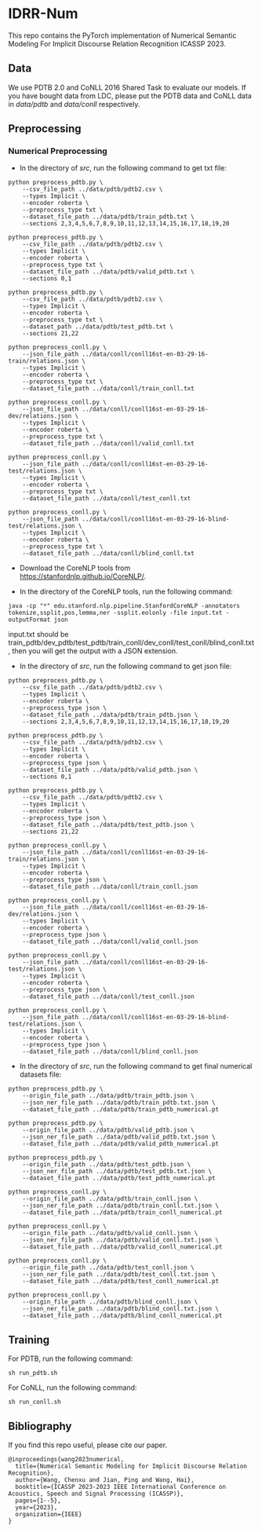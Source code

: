 # IDRR-Num

This repo contains the PyTorch implementation of Numerical Semantic Modeling For Implicit Discourse Relation Recognition ICASSP 2023.

## Data

We use PDTB 2.0 and CoNLL 2016 Shared Task to evaluate our models. If you have bought data from LDC, please put the PDTB data and CoNLL data in *data/pdtb* and *data/conll* respectively.

## Preprocessing

### Numerical Preprocessing

- In the directory of *src*, run the following command to get txt file:

```
python preprocess_pdtb.py \
    --csv_file_path ../data/pdtb/pdtb2.csv \
    --types Implicit \
    --encoder roberta \
    --preprocess_type txt \
    --dataset_file_path ../data/pdtb/train_pdtb.txt \
    --sections 2,3,4,5,6,7,8,9,10,11,12,13,14,15,16,17,18,19,20

python preprocess_pdtb.py \
    --csv_file_path ../data/pdtb/pdtb2.csv \
    --types Implicit \
    --encoder roberta \
    --preprocess_type txt \
    --dataset_file_path ../data/pdtb/valid_pdtb.txt \
    --sections 0,1

python preprocess_pdtb.py \
    --csv_file_path ../data/pdtb/pdtb2.csv \
    --types Implicit \
    --encoder roberta \
    --preprocess_type txt \
    --dataset_path ../data/pdtb/test_pdtb.txt \
    --sections 21,22
```

```
python preprocess_conll.py \
    --json_file_path ../data/conll/conll16st-en-03-29-16-train/relations.json \
    --types Implicit \
    --encoder roberta \
    --preprocess_type txt \
    --dataset_file_path ../data/conll/train_conll.txt
    
python preprocess_conll.py \
    --json_file_path ../data/conll/conll16st-en-03-29-16-dev/relations.json \
    --types Implicit \
    --encoder roberta \
    --preprocess_type txt \
    --dataset_file_path ../data/conll/valid_conll.txt
    
python preprocess_conll.py \
    --json_file_path ../data/conll/conll16st-en-03-29-16-test/relations.json \
    --types Implicit \
    --encoder roberta \
    --preprocess_type txt \
    --dataset_file_path ../data/conll/test_conll.txt
    
python preprocess_conll.py \
    --json_file_path ../data/conll/conll16st-en-03-29-16-blind-test/relations.json \
    --types Implicit \
    --encoder roberta \
    --preprocess_type txt \
    --dataset_file_path ../data/conll/blind_conll.txt
```

- Download the CoreNLP tools from https://stanfordnlp.github.io/CoreNLP/.

- In the directory of the CoreNLP tools, run the following command:

```
java -cp "*" edu.stanford.nlp.pipeline.StanfordCoreNLP -annotators tokenize,ssplit,pos,lemma,ner -ssplit.eolonly -file input.txt -outputFormat json
```

input.txt should be train_pdtb/dev_pdtb/test_pdtb/train_conll/dev_conll/test_conll/blind_conll.txt, then you will get the output with a JSON extension.

- In the directory of *src*, run the following command to get json file:

```
python preprocess_pdtb.py \
    --csv_file_path ../data/pdtb/pdtb2.csv \
    --types Implicit \
    --encoder roberta \
    --preprocess_type json \
    --dataset_file_path ../data/pdtb/train_pdtb.json \
    --sections 2,3,4,5,6,7,8,9,10,11,12,13,14,15,16,17,18,19,20

python preprocess_pdtb.py \
    --csv_file_path ../data/pdtb/pdtb2.csv \
    --types Implicit \
    --encoder roberta \
    --preprocess_type json \
    --dataset_file_path ../data/pdtb/valid_pdtb.json \
    --sections 0,1

python preprocess_pdtb.py \
    --csv_file_path ../data/pdtb/pdtb2.csv \
    --types Implicit \
    --encoder roberta \
    --preprocess_type json \
    --dataset_file_path ../data/pdtb/test_pdtb.json \
    --sections 21,22
```

```
python preprocess_conll.py \
    --json_file_path ../data/conll/conll16st-en-03-29-16-train/relations.json \
    --types Implicit \
    --encoder roberta \
    --preprocess_type json \
    --dataset_file_path ../data/conll/train_conll.json
    
python preprocess_conll.py \
    --json_file_path ../data/conll/conll16st-en-03-29-16-dev/relations.json \
    --types Implicit \
    --encoder roberta \
    --preprocess_type json \
    --dataset_file_path ../data/conll/valid_conll.json
    
python preprocess_conll.py \
    --json_file_path ../data/conll/conll16st-en-03-29-16-test/relations.json \
    --types Implicit \
    --encoder roberta \
    --preprocess_type json \
    --dataset_file_path ../data/conll/test_conll.json
    
python preprocess_conll.py \
    --json_file_path ../data/conll/conll16st-en-03-29-16-blind-test/relations.json \
    --types Implicit \
    --encoder roberta \
    --preprocess_type json \
    --dataset_file_path ../data/conll/blind_conll.json
```

- In the directory of *src*, run the following command to get final numerical datasets file:

```
python preprocess_pdtb.py \
    --origin_file_path ../data/pdtb/train_pdtb.json \
    --json_ner_file_path ../data/pdtb/train_pdtb.txt.json \
    --dataset_file_path ../data/pdtb/train_pdtb_numerical.pt 
    
python preprocess_pdtb.py \
    --origin_file_path ../data/pdtb/valid_pdtb.json \
    --json_ner_file_path ../data/pdtb/valid_pdtb.txt.json \
    --dataset_file_path ../data/pdtb/valid_pdtb_numerical.pt 
    
python preprocess_pdtb.py \
    --origin_file_path ../data/pdtb/test_pdtb.json \
    --json_ner_file_path ../data/pdtb/test_pdtb.txt.json \
    --dataset_file_path ../data/pdtb/test_pdtb_numerical.pt 
```

```
python preprocess_conll.py \
    --origin_file_path ../data/pdtb/train_conll.json \
    --json_ner_file_path ../data/pdtb/train_conll.txt.json \
    --dataset_file_path ../data/pdtb/train_conll_numerical.pt 
    
python preprocess_conll.py \
    --origin_file_path ../data/pdtb/valid_conll.json \
    --json_ner_file_path ../data/pdtb/valid_conll.txt.json \
    --dataset_file_path ../data/pdtb/valid_conll_numerical.pt 
    
python preprocess_conll.py \
    --origin_file_path ../data/pdtb/test_conll.json \
    --json_ner_file_path ../data/pdtb/test_conll.txt.json \
    --dataset_file_path ../data/pdtb/test_conll_numerical.pt
        
python preprocess_conll.py \
    --origin_file_path ../data/pdtb/blind_conll.json \
    --json_ner_file_path ../data/pdtb/blind_conll.txt.json \
    --dataset_file_path ../data/pdtb/blind_conll_numerical.pt
```

## Training

For PDTB, run the following command:

```
sh run_pdtb.sh
```

For CoNLL, run the following command:

```
sh run_conll.sh
```

## Bibliography

If you find this repo useful, please cite our paper.

```
@inproceedings{wang2023numerical,
  title={Numerical Semantic Modeling for Implicit Discourse Relation Recognition},
  author={Wang, Chenxu and Jian, Ping and Wang, Hai},
  booktitle={ICASSP 2023-2023 IEEE International Conference on Acoustics, Speech and Signal Processing (ICASSP)},
  pages={1--5},
  year={2023},
  organization={IEEE}
}
```